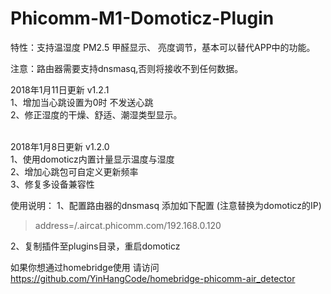 # Phicomm-M1-Domoticz-Plugin



特性：支持温湿度 PM2.5 甲醛显示、 亮度调节，基本可以替代APP中的功能。<br />

注意：路由器需要支持dnsmasq,否则将接收不到任何数据。<br />


2018年1月11日更新 v1.2.1<br />
1、增加当心跳设置为0时 不发送心跳<br />
2、修正湿度的干燥、舒适、潮湿类型显示。<br /><br />

2018年1月8日更新 v1.2.0<br />
1、使用domoticz内置计量显示温度与湿度<br />
2、增加心跳包可自定义更新频率<br />
3、修复多设备兼容性<br />


使用说明：
1、配置路由器的dnsmasq 添加如下配置 (注意替换为domoticz的IP)
>address=/.aircat.phicomm.com/192.168.0.120

2、复制插件至plugins目录，重启domoticz

如果你想通过homebridge使用 请访问 https://github.com/YinHangCode/homebridge-phicomm-air_detector
